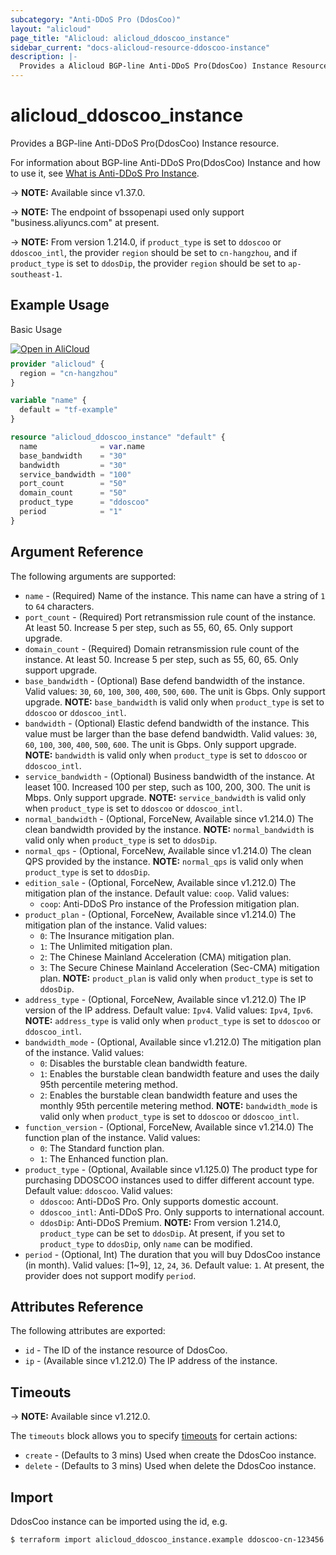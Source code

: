 ```yaml
---
subcategory: "Anti-DDoS Pro (DdosCoo)"
layout: "alicloud"
page_title: "Alicloud: alicloud_ddoscoo_instance"
sidebar_current: "docs-alicloud-resource-ddoscoo-instance"
description: |-
  Provides a Alicloud BGP-line Anti-DDoS Pro(DdosCoo) Instance Resource.
---
```


# alicloud_ddoscoo_instance

Provides a BGP-line Anti-DDoS Pro(DdosCoo) Instance resource.

For information about BGP-line Anti-DDoS Pro(DdosCoo) Instance and how to use it, see [What is Anti-DDoS Pro Instance](https://www.alibabacloud.com/help/en/ddos-protection/latest/create-an-anti-ddos-pro-or-anti-ddos-premium-instance-by-calling-an-api-operation).

-> **NOTE:** Available since v1.37.0.

-> **NOTE:** The endpoint of bssopenapi used only support "business.aliyuncs.com" at present.

-> **NOTE:** From version 1.214.0, if `product_type` is set to `ddoscoo` or `ddoscoo_intl`, the provider `region` should be set to `cn-hangzhou`, and if `product_type` is set to `ddosDip`, the provider `region` should be set to `ap-southeast-1`.

## Example Usage

Basic Usage

<div style="display: block;margin-bottom: 40px;"><div class="oics-button" style="float: right;position: absolute;margin-bottom: 10px;">
  <a href="https://api.aliyun.com/api-tools/terraform?resource=alicloud_ddoscoo_instance&exampleId=458888fd-0444-fbcf-9a70-b1d21d48f7df523857bd&activeTab=example&spm=docs.r.ddoscoo_instance.0.458888fd04&intl_lang=EN_US" target="_blank">
    <img alt="Open in AliCloud" src="https://img.alicdn.com/imgextra/i1/O1CN01hjjqXv1uYUlY56FyX_!!6000000006049-55-tps-254-36.svg" style="max-height: 44px; max-width: 100%;">
  </a>
</div></div>

```terraform
provider "alicloud" {
  region = "cn-hangzhou"
}

variable "name" {
  default = "tf-example"
}

resource "alicloud_ddoscoo_instance" "default" {
  name              = var.name
  base_bandwidth    = "30"
  bandwidth         = "30"
  service_bandwidth = "100"
  port_count        = "50"
  domain_count      = "50"
  product_type      = "ddoscoo"
  period            = "1"
}
```

## Argument Reference

The following arguments are supported:

* `name` - (Required) Name of the instance. This name can have a string of `1` to `64` characters.
* `port_count` - (Required) Port retransmission rule count of the instance. At least 50. Increase 5 per step, such as 55, 60, 65. Only support upgrade.
* `domain_count` - (Required) Domain retransmission rule count of the instance. At least 50. Increase 5 per step, such as 55, 60, 65. Only support upgrade.
* `base_bandwidth` - (Optional) Base defend bandwidth of the instance. Valid values: `30`, `60`, `100`, `300`, `400`, `500`, `600`. The unit is Gbps. Only support upgrade. **NOTE:** `base_bandwidth` is valid only when `product_type` is set to `ddoscoo` or `ddoscoo_intl`.
* `bandwidth` - (Optional) Elastic defend bandwidth of the instance. This value must be larger than the base defend bandwidth. Valid values: `30`, `60`, `100`, `300`, `400`, `500`, `600`. The unit is Gbps. Only support upgrade. **NOTE:** `bandwidth` is valid only when `product_type` is set to `ddoscoo` or `ddoscoo_intl`.
* `service_bandwidth` - (Optional) Business bandwidth of the instance. At leaset 100. Increased 100 per step, such as 100, 200, 300. The unit is Mbps. Only support upgrade. **NOTE:** `service_bandwidth` is valid only when `product_type` is set to `ddoscoo` or `ddoscoo_intl`.
* `normal_bandwidth` - (Optional, ForceNew, Available since v1.214.0) The clean bandwidth provided by the instance. **NOTE:** `normal_bandwidth` is valid only when `product_type` is set to `ddosDip`.
* `normal_qps` - (Optional, ForceNew, Available since v1.214.0) The clean QPS provided by the instance. **NOTE:** `normal_qps` is valid only when `product_type` is set to `ddosDip`.
* `edition_sale` - (Optional, ForceNew, Available since v1.212.0) The mitigation plan of the instance. Default value: `coop`. Valid values:
  - `coop`: Anti-DDoS Pro instance of the Profession mitigation plan.
* `product_plan` - (Optional, ForceNew, Available since v1.214.0) The mitigation plan of the instance. Valid values:
  - `0`: The Insurance mitigation plan.
  - `1`: The Unlimited mitigation plan.
  - `2`: The Chinese Mainland Acceleration (CMA) mitigation plan.
  - `3`: The Secure Chinese Mainland Acceleration (Sec-CMA) mitigation plan.
**NOTE:** `product_plan` is valid only when `product_type` is set to `ddosDip`.
* `address_type` - (Optional, ForceNew, Available since v1.212.0) The IP version of the IP address. Default value: `Ipv4`. Valid values: `Ipv4`, `Ipv6`. **NOTE:** `address_type` is valid only when `product_type` is set to `ddoscoo` or `ddoscoo_intl`.
* `bandwidth_mode` - (Optional, Available since v1.212.0) The mitigation plan of the instance. Valid values:
  - `0`: Disables the burstable clean bandwidth feature.
  - `1`: Enables the burstable clean bandwidth feature and uses the daily 95th percentile metering method.
  - `2`: Enables the burstable clean bandwidth feature and uses the monthly 95th percentile metering method.
**NOTE:** `bandwidth_mode` is valid only when `product_type` is set to `ddoscoo` or `ddoscoo_intl`.
* `function_version` - (Optional, ForceNew, Available since v1.214.0) The function plan of the instance. Valid values:
  - `0`: The Standard function plan.
  - `1`: The Enhanced function plan.
* `product_type` - (Optional, Available since v1.125.0) The product type for purchasing DDOSCOO instances used to differ different account type. Default value: `ddoscoo`. Valid values:
  - `ddoscoo`: Anti-DDoS Pro. Only supports domestic account.
  - `ddoscoo_intl`: Anti-DDoS Pro. Only supports to international account.
  - `ddosDip`: Anti-DDoS Premium.
**NOTE:** From version 1.214.0, `product_type` can be set to `ddosDip`. At present, if you set to `product_type` to `ddosDip`, only `name` can be modified.
* `period` - (Optional, Int) The duration that you will buy DdosCoo instance (in month). Valid values: [1~9], `12`, `24`, `36`. Default value: `1`. At present, the provider does not support modify `period`.

## Attributes Reference

The following attributes are exported:

* `id` - The ID of the instance resource of DdosCoo.
* `ip` - (Available since v1.212.0) The IP address of the instance.

## Timeouts

-> **NOTE:** Available since v1.212.0.

The `timeouts` block allows you to specify [timeouts](https://www.terraform.io/docs/configuration-0-11/resources.html#timeouts) for certain actions:

* `create` - (Defaults to 3 mins) Used when create the DdosCoo instance.
* `delete` - (Defaults to 3 mins) Used when delete the DdosCoo instance.

## Import

DdosCoo instance can be imported using the id, e.g.

```shell
$ terraform import alicloud_ddoscoo_instance.example ddoscoo-cn-123456
```
